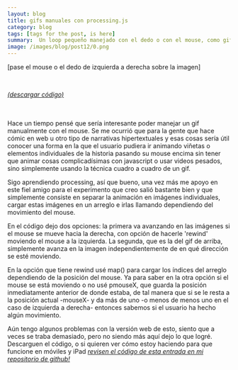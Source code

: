 ```yaml
---
layout: blog
title: gifs manuales con processing.js
category: blog
tags: [tags for the post, is here]  
summary:  Un loop pequeño manejado con el dedo o con el mouse, como gifs pero activados por el usuario.
image: /images/blog/post12/0.png
---
```


[pase el mouse o el dedo de izquierda a derecha sobre la imagen]
<br>

<br>
<canvas ontouchstart="touchStart(event);"
ontouchmove="touchMove(event);"
ontouchend="touchEnd(event);"
ontouchcancel="touchCancel(event);"
id="sketch2" width="500" height="256" data-processing-sources="/code/gif_manual/gif_manual.pde"> </canvas>

<script type="text/javascript">

var processingInstance;

function getOffsetLeft( elem )
{
    var offsetLeft = 0;
    do {
      if ( !isNaN( elem.offsetLeft ) )
      {
          offsetLeft += elem.offsetLeft;
      }
    } while( elem = elem.offsetParent );
    return offsetLeft;
}

function setProcessingMouse(event){
    if (!processingInstance) {  
        processingInstance = Processing.getInstanceById('sketch2');  
    }  
  
  var x = event.touches[0].pageX;
  var y = event.touches[0].pageY;

    //var x = event.touches[0].pageX- getOffsetLeft(texto);
   // var y = event.touches[0].pageY- getOffsetLeft(texto);

    processingInstance.mouseX = x;
    processingInstance.mouseY = y;
};

function touchStart(event) {
    event.preventDefault();
  setProcessingMouse(event);
    processingInstance.mousePressed();
};

function touchMove(event) {
    event.preventDefault();
  setProcessingMouse(event);
    processingInstance.mouseDragged();
};

function touchEnd(event) {
    event.preventDefault();
  setProcessingMouse(event);
    processingInstance.mouseReleased();
};

function touchCancel(event) {
    event.preventDefault();
  setProcessingMouse(event);
    processingInstance.mouseReleased();
};

</script>


[*(descargar código)*](https://dl.dropboxusercontent.com/u/21566953/mqvlm/post_12/gif_manual.zip)

<br>
<br>
Hace un tiempo pensé que sería interesante poder manejar un gif manualmente con el mouse. Se me ocurrió que para la gente que hace cómic en web u otro tipo de narrativas hipertextuales y esas cosas sería útil conocer una forma en la que el usuario pudiera ir animando viñetas o elementos individuales de la historia pasando su mouse encima sin tener que animar cosas complicadísimas con javascript o usar videos pesados, sino simplemente usando la técnica cuadro a cuadro de un gif.

Sigo aprendiendo processing, así que bueno, una vez más me apoyo en este fiel amigo para el experimento que creo salió bastante bien y que simplemente consiste en separar la animación en imágenes individuales, cargar estas imágenes en un arreglo e irlas llamando dependiendo del movimiento del mouse.

En el código dejo dos opciones: la primera va avanzando en las imágenes si el mouse se mueve hacia la derecha, con opción de hacerle 'rewind' moviendo el mouse a la izquierda. La segunda, que es la del gif de arriba, simplemente avanza en la imagen independientemente de en qué dirección se esté moviendo. 

En la opción que tiene rewind usé map() para cargar los índices del arreglo dependiendo de la posición del mouse. Ya para saber en la otra opción si el mouse se está moviendo o no usé pmouseX, que guarda la posición inmediatamente anterior de donde estaba, de tal manera que si se le resta a la posición actual -mouseX- y da más de uno -o menos de menos uno en el caso de izquierda a derecha- entonces sabemos si el usuario ha hecho algún movimiento. 

Aún tengo algunos problemas con la versión web de esto, siento que a veces se traba demasiado, pero no siendo más aquí dejo lo que logré. Descarguen el código, o si quieren ver cómo estoy haciendo para que funcione en móviles y iPad _[revisen el código de esta entrada en mi repositorio de github!](https://raw.githubusercontent.com/mqvlm/mqvlm.github.io/master/_posts/2015-07-09-mar.md)_





